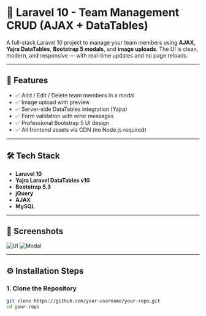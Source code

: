 # 👥 Laravel 10 - Team Management CRUD (AJAX + DataTables)

A full-stack Laravel 10 project to manage your team members using **AJAX**, **Yajra DataTables**, **Bootstrap 5 modals**, and **image uploads**. The UI is clean, modern, and responsive — with real-time updates and no page reloads.

---

## 🚀 Features

- ✅ Add / Edit / Delete team members in a modal
- ✅ Image upload with preview
- ✅ Server-side DataTables integration (Yajra)
- ✅ Form validation with error messages
- ✅ Professional Bootstrap 5 UI design
- ✅ All frontend assets via CDN (no Node.js required)

---

## 🛠️ Tech Stack

- **Laravel 10**
- **Yajra Laravel DataTables v10**
- **Bootstrap 5.3**
- **jQuery**
- **AJAX**
- **MySQL**

---

## 📸 Screenshots

![UI](screenshots/table-ui.png)
![Modal](screenshots/form-modal.png)

---

## ⚙️ Installation Steps

### 1. Clone the Repository

```bash
git clone https://github.com/your-username/your-repo.git
cd your-repo
